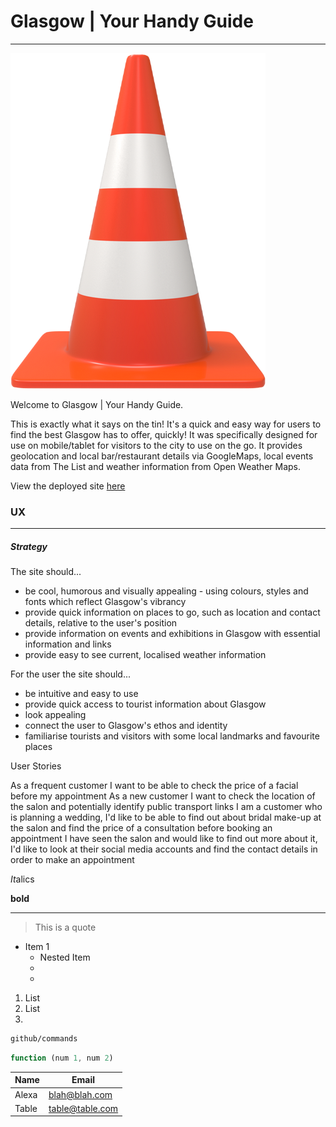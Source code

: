 # Glasgow | Your Handy Guide
___
![Traffic Cone](assets/images/glasgow-images/cmaxtrafficcone.png)

Welcome to Glasgow | Your Handy Guide. 

This is exactly what it says on the tin! It's a quick and easy way for users to find the best Glasgow has to offer, quickly!
It was specifically designed for use on mobile/tablet for visitors to the city to use on the go. 
It provides geolocation and local bar/restaurant details via GoogleMaps, local events data from The List and weather information from Open Weather Maps.

View the deployed site [here](https://paperclippete.github.io/milestone2/)

### UX
___

##### Strategy

The site should...

* be cool, humorous and visually appealing - using colours, styles and fonts which reflect Glasgow's vibrancy
* provide quick information on places to go, such as location and contact details, relative to the user's position
* provide information on events and exhibitions in Glasgow with essential information and links
* provide easy to see current, localised weather information

For the user the site should...

* be intuitive and easy to use
* provide quick access to tourist information about Glasgow
* look appealing
* connect the user to Glasgow's ethos and identity
* familiarise tourists and visitors with some local landmarks and favourite places

User Stories

As a frequent customer I want to be able to check the price of a facial before my appointment
As a new customer I want to check the location of the salon and potentially identify public transport links
I am a customer who is planning a wedding, I'd like to be able to find out about bridal make-up at the salon and find the price of a consultation before booking an appointment
I have seen the salon and would like to find out more about it, I'd like to look at their social media accounts and find the contact details in order to make an appointment

*It*alics

**bold**

---

> This is a quote



* Item 1
    * Nested Item
    * 
    * 

1. List
2. List
3. 



```bash
github/commands
```

```javascript
function (num 1, num 2)
```

| Name      | Email       |
| ----------|-------------|
|Alexa      | blah@blah.com |
|Table      |table@table.com |
